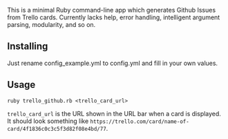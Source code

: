 This is a minimal Ruby command-line app which generates Github Issues from
Trello cards. Currently lacks help, error handling, intelligent argument
parsing, modularity, and so on.

## Installing

Just rename config\_example.yml to config.yml and fill in your own values.

## Usage

`ruby trello_github.rb <trello_card_url>`

`trello_card_url` is the URL shown in the URL bar when a card is displayed. It
should look something like `https://trello.com/card/name-of-card/4f1836c0c3c5f3d82f08e4bd/77`.
